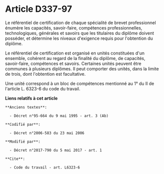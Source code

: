 # Article D337-97

Le référentiel de certification de chaque spécialité de brevet professionnel énumère les capacités, savoir-faire, compétences
professionnelles, technologiques, générales et savoirs que les titulaires du diplôme doivent posséder, et détermine les
niveaux d'exigence requis pour l'obtention du diplôme.

Le référentiel de certification est organisé en unités constituées d'un ensemble, cohérent au regard de la finalité du
diplôme, de capacités, savoir-faire, compétences et savoirs. Certaines unités peuvent être communes à plusieurs diplômes. Il
peut comporter des unités, dans la limite de trois, dont l'obtention est facultative.

Une unité correspond à un bloc de compétences mentionné au 1° du II de l'article L. 6323-6 du code du travail.

**Liens relatifs à cet article**

	**Anciens textes**:

	  - Décret n°95-664 du 9 mai 1995 - art. 3 (Ab)

	**Codifié par**:

	  - Décret n°2006-583 du 23 mai 2006

	**Modifié par**:

	  - Décret n°2017-790 du 5 mai 2017 - art. 1

	**Cite**:

	  - Code du travail - art. L6323-6
